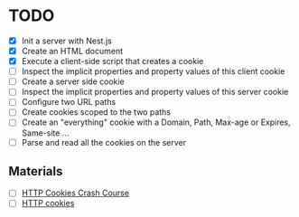 # TODO

- [x] Init a server with Nest.js
- [x] Create an HTML document
- [x] Execute a client-side script that creates a cookie
- [ ] Inspect the implicit properties and property values of this client cookie
- [ ] Create a server side cookie
- [ ] Inspect the implicit properties and property values of this server cookie
- [ ] Configure two URL paths
- [ ] Create cookies scoped to the two paths
- [ ] Create an "everything" cookie with a Domain, Path, Max-age or Expires, Same-site ...
- [ ] Parse and read all the cookies on the server

## Materials

- [ ] [HTTP Cookies Crash Course](https://www.youtube.com/watch?v=sovAIX4doOE)
- [ ] [HTTP cookies](https://developer.mozilla.org/en-US/docs/Web/HTTP/Cookies)

